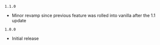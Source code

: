 `1.1.0`
- Minor revamp since previous feature was rolled into vanilla after the 1.1 update

`1.0.0`
- Initial release